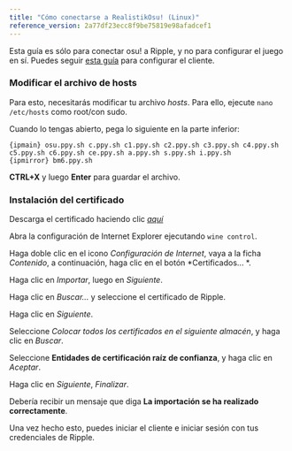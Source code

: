 ```yaml
---
title: "Cómo conectarse a RealistikOsu! (Linux)"
reference_version: 2a77df23ecc8f9be75819e98afadcef1
---
```

Esta guía es sólo para conectar osu! a Ripple, y no para configurar el juego en sí. Puedes seguir [esta guía](https://gist.github.com/Francesco149/a2f796683a4e5195458f4bb171d88eb0) para configurar el cliente.

### Modificar el archivo de hosts
Para esto, necesitarás modificar tu archivo *hosts*. Para ello, ejecute `nano /etc/hosts` como root/con sudo.

Cuando lo tengas abierto, pega lo siguiente en la parte inferior:

```
{ipmain} osu.ppy.sh c.ppy.sh c1.ppy.sh c2.ppy.sh c3.ppy.sh c4.ppy.sh c5.ppy.sh c6.ppy.sh ce.ppy.sh a.ppy.sh s.ppy.sh i.ppy.sh
{ipmirror} bm6.ppy.sh
```
**CTRL+X** y luego **Enter** para guardar el archivo.

### Instalación del certificado
Descarga el certificado haciendo clic [*aquí*](https://zxq.co/ripple/ripple-server-switcher/raw/commit/d206bffb6fc896bc9c5121b30ba302e9e31c1161/RippleServerSwitcher/Resources/certificate.cer)

Abra la configuración de Internet Explorer ejecutando `wine control`.

Haga doble clic en el icono *Configuración de Internet*, vaya a la ficha *Contenido*, a continuación, haga clic en el botón *Certificados... *.

Haga clic en *Importar*, luego en *Siguiente*.

Haga clic en *Buscar...* y seleccione el certificado de Ripple.

Haga clic en *Siguiente*.

Seleccione *Colocar todos los certificados en el siguiente almacén*, y haga clic en *Buscar*.

Seleccione **Entidades de certificación raíz de confianza**, y haga clic en *Aceptar*.

Haga clic en *Siguiente*, *Finalizar*.

Debería recibir un mensaje que diga **La importación se ha realizado correctamente**.


Una vez hecho esto, puedes iniciar el cliente e iniciar sesión con tus credenciales de Ripple.